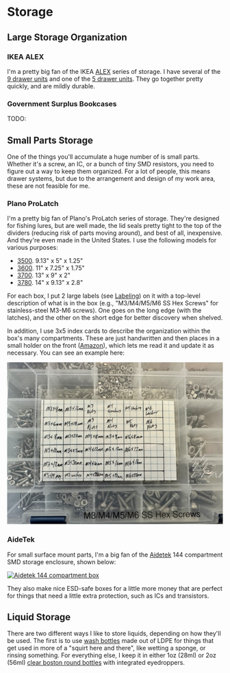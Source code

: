 # Storage

<!--
* Take some more pictures
* Consider renaming this "workspace organization"
* Discoverability as an idea as it applies to storage.
-->

## Large Storage Organization

### IKEA ALEX

I'm a pretty big fan of the IKEA
[ALEX](https://www.ikea.com/us/en/cat/alex-series-47147/) series of storage. I
have several of the [9 drawer
units](https://www.ikea.com/us/en/p/alex-drawer-unit-with-9-drawers-white-90486139/)
and one of the [5 drawer
units](https://www.ikea.com/us/en/p/alex-drawer-unit-white-00473546/). They go
together pretty quickly, and are mildly durable.

### Government Surplus Bookcases

TODO:

## Small Parts Storage

One of the things you'll accumulate a huge number of is small parts.
Whether it's a screw, an IC, or a bunch of tiny SMD resistors, you need
to figure out a way to keep them organized. For a lot of people, this
means drawer systems, but due to the arrangement and design of my work
area, these are not feasible for me.

### Plano ProLatch

I'm a pretty big fan of Plano's ProLatch series of storage. They're designed for
fishing lures, but are well made, the lid seals pretty tight to the top of the
dividers (reducing risk of parts moving around), and best of all, inexpensive.
And they're even made in the United States. I use the following models for
various purposes:

* [3500](https://www.planooutdoors.com/prolatch-3500-stowaway-1592729). 9.13" x
  5" x 1.25"
* [3600](https://www.planooutdoors.com/prolatch-3600-stowaway-1592734). 11" x
  7.25" x 1.75"
* [3700](https://www.planooutdoors.com/prolatch-3700-stowaway-1592742). 13" x 9"
  x 2"
* [3780](https://www.planooutdoors.com/prolatch-3700-deep-bulk-stowaway-1592738).
  14" x 9.13" x 2.8"

For each box, I put 2 large labels (see [Labeling](labeling.md)) on it with a
top-level description of what is in the box (e.g., "M3/M4/M5/M6 SS Hex Screws" for
stainless-steel M3-M6 screws). One goes on the long edge (with the latches), and
the other on the short edge for better discovery when shelved.

In addition, I use 3x5 index cards to describe the organization within the box's
many compartments. These are just handwritten and then places in a small holder
on the front ([Amazon](https://www.amazon.com/gp/product/B0BJQ7TM4F/)), which
lets me read it and update it as necessary. You can see an example here:

![Box with 3x5 card label attached on the front](/img/parts-box-front-card.jpg)

### AideTek

For small surface mount parts, I'm a big fan of the
[Aidetek](https://aidetek.com/mm5/merchant.mvc?Screen=PROD&Store_Code=A&Product_Code=BOXALL)
144 compartment SMD storage enclosure, shown below:

[![Aidetek 144 compartment
box](/img/aidetek-boxall-144.jpg)](https://aidetek.com/mm5/merchant.mvc?Screen=PROD&Store_Code=A&Product_Code=BOXALL)

They also make nice ESD-safe boxes for a little more money that are
perfect for things that need a little extra protection, such as ICs and
transistors.

## Liquid Storage

There are two different ways I like to store liquids, depending on how
they'll be used. The first is to use [wash
bottles](https://www.amazon.com/gp/aw/d/B07Z8ZN9Z3/) made out of LDPE
for things that get used in more of a "squirt here and there", like
wetting a sponge, or rinsing something. For everything else, I keep it
in either 1oz (28ml) or 2oz (56ml) [clear boston round
bottles](https://www.specialtybottle.com/glass-bottles/clear-boston-rounds)
with integrated eyedroppers. 
